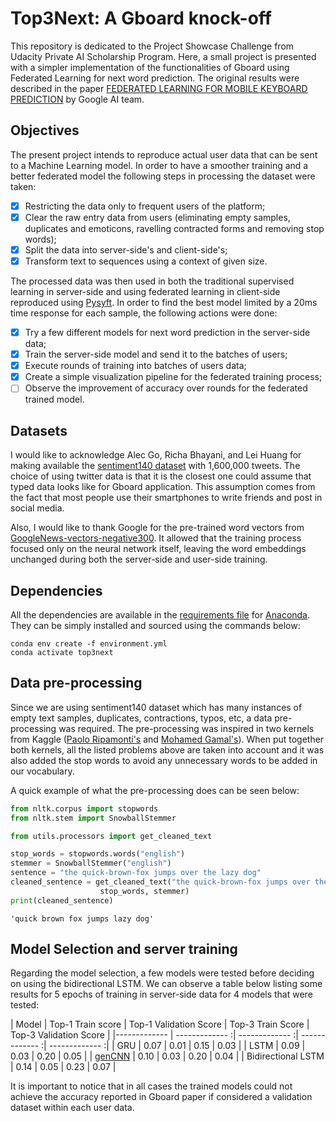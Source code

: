 # Top3Next: A Gboard knock-off #

This repository is dedicated to the Project Showcase Challenge from Udacity 
Private AI Scholarship Program. Here, a small project is presented with
a simpler implementation of the functionalities of Gboard using Federated 
Learning for next word prediction. The original results were described in the paper 
[FEDERATED LEARNING FOR MOBILE KEYBOARD PREDICTION](https://arxiv.org/pdf/1811.03604.pdf)
by Google AI team. 

## Objectives

The present project intends to reproduce actual user data
that can be sent to a Machine Learning model. In order to have a smoother 
training and a better federated model the following steps in processing the dataset
were taken:

- [X] Restricting the data only to frequent users of the platform;
- [X] Clear the raw entry data from users (eliminating empty samples, 
duplicates and emoticons, ravelling contracted forms and removing stop words);
- [X] Split the data into server-side's and client-side's;
- [X] Transform text to sequences using a context of given size.

The processed data was then used in both the traditional supervised learning in
server-side and using federated learning in client-side reproduced using 
[Pysyft](https://github.com/OpenMined/PySyft). In order to find the best model
limited by a 20ms time response for each sample, the following actions were 
done:

- [X] Try a few different models for next word prediction in the server-side 
data;
- [X] Train the server-side model and send it to the batches of users;
- [X] Execute rounds of training into batches of users data;
- [X] Create a simple visualization pipeline for the federated training process;
- [ ] Observe the improvement of accuracy over rounds for the federated trained model.

## Datasets

I would like to acknowledge Alec Go, Richa Bhayani, and Lei Huang for 
making available the [sentiment140 dataset](http://help.sentiment140.com/for-students)
with 1,600,000 tweets. The choice of using twitter data is that it is the closest
one could assume that typed data looks like for Gboard application. This assumption
comes from the fact that most people use their smartphones to write friends and post
in social media.

Also, I would like to thank Google for the pre-trained word vectors from
[GoogleNews-vectors-negative300](https://code.google.com/archive/p/word2vec/).
It allowed that the training process focused only on the neural network itself,
leaving the word embeddings unchanged during both the server-side and user-side
training.

## Dependencies

All the dependencies are available in the [requirements file](requirements.yml) 
for [Anaconda](https://www.anaconda.com/distribution/#download-section). They
can be simply installed and sourced using the commands below:

```
conda env create -f environment.yml
conda activate top3next
```

## Data pre-processing

Since we are using sentiment140 dataset which has many instances of empty text samples,
duplicates, contractions, typos, etc, a data pre-processing was required. The 
pre-processing was inspired in two kernels from Kaggle 
([Paolo Ripamonti's](https://www.kaggle.com/paoloripamonti/twitter-sentiment-analysis)
and [Mohamed Gamal's](https://www.kaggle.com/gemyhamed/sentiment-analysis-word-embedding-lstm-cnn)). 
When put together both kernels, all the listed problems above are taken into
account and it was also added the stop words to avoid any unnecessary 
words to be added in our vocabulary.

A quick example of what the pre-processing does can be seen below:
```python
from nltk.corpus import stopwords
from nltk.stem import SnowballStemmer

from utils.processors import get_cleaned_text

stop_words = stopwords.words("english")
stemmer = SnowballStemmer("english")
sentence = "the quick-brown-fox jumps over the lazy dog"
cleaned_sentence = get_cleaned_text("the quick-brown-fox jumps over the lazy dog", 
                    stop_words, stemmer)
print(cleaned_sentence)
```

```console
'quick brown fox jumps lazy dog'
```

## Model Selection and server training

Regarding the model selection, a few models were tested before deciding on using
the bidirectional LSTM. We can observe a table below listing some results for
5 epochs of training in server-side data for 4 models that were tested:

| Model | Top-1 Train score | Top-1 Validation Score | Top-3 Train Score | Top-3 Validation Score |
|------------- | ------------- :| ------------- :| ------------- :| ------------- :|
| GRU | 0.07 | 0.01 | 0.15 | 0.03 |
| LSTM | 0.09 | 0.03 | 0.20 | 0.05 |
| [genCNN](https://pdfs.semanticscholar.org/8645/643ad5dfe662fa38f61615432d5c9bdf2ffb.pdf) | 0.10 | 0.03 | 0.20 | 0.04 |
| Bidirectional LSTM | 0.14 | 0.05 | 0.23 | 0.07 |

It is important to notice that in all cases the trained models could not
achieve the accuracy reported in Gboard paper if considered a validation dataset 
within each user data. 



